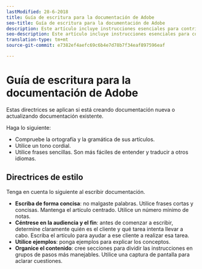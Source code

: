 ```yaml
---
lastModified: 28-6-2018
title: Guía de escritura para la documentación de Adobe
seo-title: Guía de escritura para la documentación de Adobe
description: Este artículo incluye instrucciones esenciales para contribuir a la documentación de Adobe.
seo-description: Este artículo incluye instrucciones esenciales para contribuir a la documentación de Adobe.
translation-type: tm+mt
source-git-commit: e7382ef4aefc69c6b4e7d78b7f34eaf897596eaf

---
```



# Guía de escritura para la documentación de Adobe

Estas directrices se aplican si está creando documentación nueva o actualizando documentación existente.

Haga lo siguiente:

- Compruebe la ortografía y la gramática de sus artículos.
- Utilice un tono cordial.
- Utilice frases sencillas. Son más fáciles de entender y traducir a otros idiomas.

## Directrices de estilo

Tenga en cuenta lo siguiente al escribir documentación.

- **Escriba de forma concisa**: no malgaste palabras. Utilice frases cortas y concisas. Mantenga el artículo centrado. Utilice un número mínimo de notas.
- **Céntrese en la audiencia y el fin**: antes de comenzar a escribir, determine claramente quién es el cliente y qué tarea intenta llevar a cabo. Escriba el artículo para ayudar a ese cliente a realizar esa tarea.
- **Utilice ejemplos**: ponga ejemplos para explicar los conceptos.
- **Organice el contenido**: cree secciones para dividir las instrucciones en grupos de pasos más manejables. Utilice una captura de pantalla para aclarar cuestiones.
